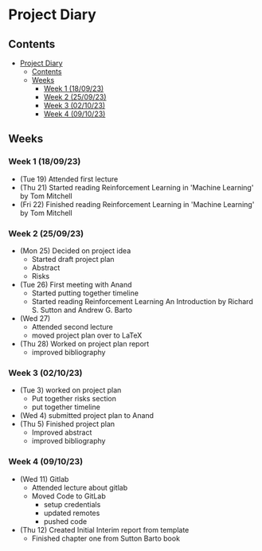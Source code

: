 # Project Diary

## Contents
- [Project Diary](#project-diary)
  - [Contents](#contents)
  - [Weeks](#weeks)
    - [Week 1 (18/09/23)](#week-1-180923)
    - [Week 2 (25/09/23)](#week-2-250923)
    - [Week 3 (02/10/23)](#week-3-021023)
    - [Week 4 (09/10/23)](#week-4-091023)


## Weeks

### Week 1 (18/09/23)

 - (Tue 19) Attended first lecture 
 - (Thu 21) Started reading Reinforcement Learning in 'Machine Learning' by Tom Mitchell
 - (Fri 22) Finished reading Reinforcement Learning in 'Machine Learning' by Tom Mitchell

### Week 2 (25/09/23)

 - (Mon 25) Decided on project idea 
   - Started draft project plan 
   -  Abstract
   -  Risks
-  (Tue 26) First meeting with Anand
   - Started putting together timeline
   - Started reading Reinforcement Learning An Introduction by Richard S. Sutton and Andrew G. Barto
 - (Wed 27) 
   - Attended second lecture
   - moved project plan over to LaTeX
 - (Thu 28) Worked on project plan report 
   - improved bibliography

### Week 3 (02/10/23)

 - (Tue 3) worked on project plan
   - Put together risks section 
   - put together timeline 
 - (Wed 4) submitted project plan to Anand
 - (Thu 5) Finished project plan
   - Improved abstract
   - improved bibliography

### Week 4 (09/10/23)

 - (Wed 11) Gitlab
   - Attended lecture about gitlab
   - Moved Code to GitLab 
     - setup credentials
     - updated remotes
     - pushed code
 - (Thu 12) Created Initial Interim report from template
   - Finished chapter one from Sutton Barto book
